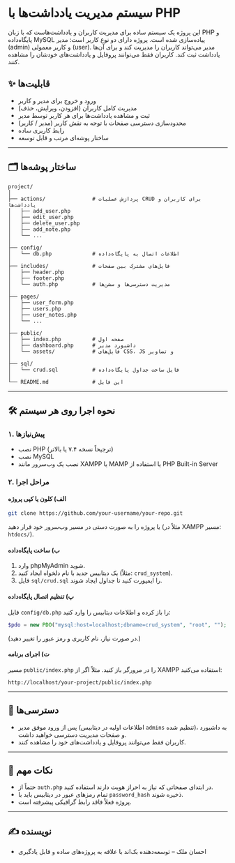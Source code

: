 
# سیستم مدیریت یادداشت‌ها با PHP

این پروژه یک سیستم ساده برای مدیریت کاربران و یادداشت‌هاست که با زبان PHP و پایگاه‌داده MySQL پیاده‌سازی شده است. پروژه دارای دو نوع کاربر است: مدیر (admin) و کاربر معمولی (user). مدیر می‌تواند کاربران را مدیریت کند و برای آن‌ها یادداشت ثبت کند. کاربران فقط می‌توانند پروفایل و یادداشت‌های خودشان را مشاهده کنند.

## ✨ قابلیت‌ها

- ورود و خروج برای مدیر و کاربر
- مدیریت کامل کاربران (افزودن، ویرایش، حذف)
- ثبت و مشاهده یادداشت‌ها برای هر کاربر توسط مدیر
- محدودسازی دسترسی صفحات با توجه به نقش کاربر (مدیر / کاربر)
- رابط کاربری ساده
- ساختار پوشه‌ای مرتب و قابل توسعه

---

## 🗂️ ساختار پوشه‌ها

```
project/
│
├── actions/               # پردازش عملیات CRUD برای کاربران و یادداشت‌ها
│   ├── add_user.php
│   ├── edit_user.php
│   ├── delete_user.php
│   ├── add_note.php
│   └── ...
│
├── config/
│   └── db.php             # اطلاعات اتصال به پایگاه‌داده
│
├── includes/              # فایل‌های مشترک بین صفحات
│   ├── header.php
│   ├── footer.php
│   └── auth.php           # مدیریت دسترسی‌ها و سشن‌ها
│
├── pages/
│   ├── user_form.php
│   ├── users.php
│   ├── user_notes.php
│   └── ...
│
├── public/
│   ├── index.php          # صفحه اول
│   ├── dashboard.php      # داشبورد مدیر
│   └── assets/            # فایل‌های CSS، JS و تصاویر
│
├── sql/
│   └── crud.sql           # فایل ساخت جداول پایگاه‌داده
│
└── README.md              # این فایل
```

---

## 🛠️ نحوه اجرا روی هر سیستم

### ۱. پیش‌نیازها

- نصب PHP (ترجیحاً نسخه ۷.۴ یا بالاتر)
- نصب MySQL
- نصب یک وب‌سرور مانند XAMPP یا MAMP یا استفاده از PHP Built-in Server

### ۲. مراحل اجرا

#### الف) کلون یا کپی پروژه

```bash
git clone https://github.com/your-username/your-repo.git
```

یا پروژه را به صورت دستی در مسیر وب‌سرور خود قرار دهید (مثلاً در XAMPP مسیر: `htdocs/`).

#### ب) ساخت پایگاه‌داده

1. وارد phpMyAdmin شوید.
2. یک دیتابیس جدید با نام دلخواه ایجاد کنید (مثلاً: `crud_system`).
3. فایل `sql/crud.sql` را ایمپورت کنید تا جداول ایجاد شوند.

#### پ) تنظیم اتصال پایگاه‌داده

فایل `config/db.php` را باز کرده و اطلاعات دیتابیس را وارد کنید:

```php
$pdo = new PDO("mysql:host=localhost;dbname=crud_system", "root", "");
```

(در صورت نیاز، نام کاربری و رمز عبور را تغییر دهید.)

#### ت) اجرای برنامه

مسیر `public/index.php` را در مرورگر باز کنید. مثلاً اگر از XAMPP استفاده می‌کنید:

```
http://localhost/your-project/public/index.php
```

---

## 🔑 دسترسی‌ها

- پس از ورود موفق مدیر (اطلاعات اولیه در دیتابیس `admins` تنظیم شده)، به داشبورد و صفحات مدیریت دسترسی خواهید داشت.
- کاربران فقط می‌توانند پروفایل و یادداشت‌های خود را مشاهده کنند.

---

## 📌 نکات مهم

- حتماً از `auth.php` در ابتدای صفحاتی که نیاز به احراز هویت دارند استفاده کنید.
- تمام رمزهای عبور در دیتابیس باید با `password_hash` ذخیره شوند.
- پروژه فعلاً فاقد رابط گرافیکی پیشرفته است.

---



## ✍️ نویسنده

- احسان ملک – توسعه‌دهنده بک‌اند با علاقه‌ به پروژه‌های ساده و قابل یادگیری

